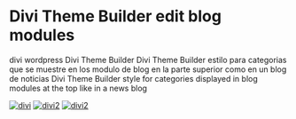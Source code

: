 # Divi Theme Builder edit blog modules
divi wordpress Divi Theme Builder
Divi Theme Builder
estilo para categorias que se muestre en los modulo de blog en la parte superior como en un blog de noticias 
Divi Theme Builder
style for categories displayed in blog modules at the top like in a news blog


[![divi](https://raw.githubusercontent.com/kevinm9/divi-2/master/blogggg2.png)](https://raw.githubusercontent.com/kevinm9/divi-2/master/blogggg2.png)
[![divi2](https://raw.githubusercontent.com/kevinm9/divi-2/master/capturedd.png)](https://raw.githubusercontent.com/kevinm9/divi-2/master/capturedd.png)
[![divi2](https://raw.githubusercontent.com/kevinm9/divi-2/master/blogggg3.png)](https://raw.githubusercontent.com/kevinm9/divi-2/master/blogggg3.png)


